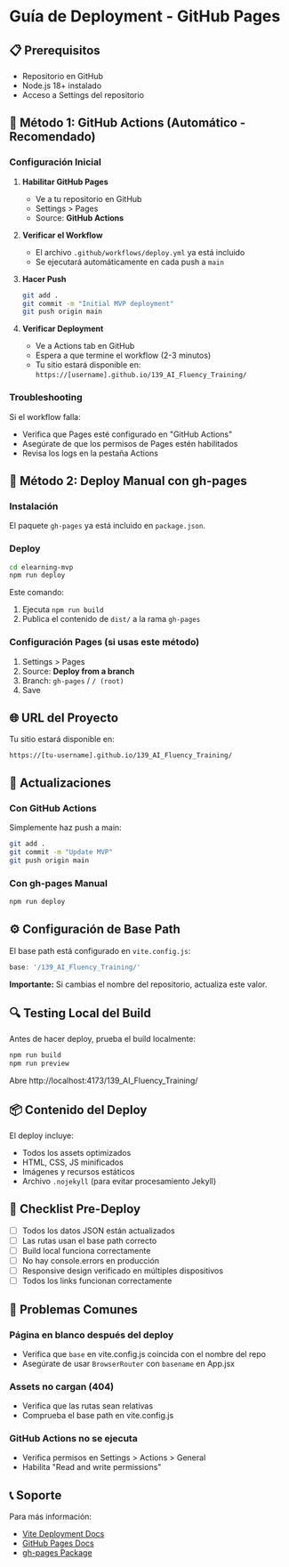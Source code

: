 # Guía de Deployment - GitHub Pages

## 📋 Prerequisitos

- Repositorio en GitHub
- Node.js 18+ instalado
- Acceso a Settings del repositorio

## 🚀 Método 1: GitHub Actions (Automático - Recomendado)

### Configuración Inicial

1. **Habilitar GitHub Pages**
   - Ve a tu repositorio en GitHub
   - Settings > Pages
   - Source: **GitHub Actions**

2. **Verificar el Workflow**
   - El archivo `.github/workflows/deploy.yml` ya está incluido
   - Se ejecutará automáticamente en cada push a `main`

3. **Hacer Push**
   ```bash
   git add .
   git commit -m "Initial MVP deployment"
   git push origin main
   ```

4. **Verificar Deployment**
   - Ve a Actions tab en GitHub
   - Espera a que termine el workflow (2-3 minutos)
   - Tu sitio estará disponible en: `https://[username].github.io/139_AI_Fluency_Training/`

### Troubleshooting

Si el workflow falla:
- Verifica que Pages esté configurado en "GitHub Actions"
- Asegúrate de que los permisos de Pages estén habilitados
- Revisa los logs en la pestaña Actions

## 🔧 Método 2: Deploy Manual con gh-pages

### Instalación

El paquete `gh-pages` ya está incluido en `package.json`.

### Deploy

```bash
cd elearning-mvp
npm run deploy
```

Este comando:
1. Ejecuta `npm run build`
2. Publica el contenido de `dist/` a la rama `gh-pages`

### Configuración Pages (si usas este método)

1. Settings > Pages
2. Source: **Deploy from a branch**
3. Branch: `gh-pages` / `/ (root)`
4. Save

## 🌐 URL del Proyecto

Tu sitio estará disponible en:
```
https://[tu-username].github.io/139_AI_Fluency_Training/
```

## 📝 Actualizaciones

### Con GitHub Actions
Simplemente haz push a main:
```bash
git add .
git commit -m "Update MVP"
git push origin main
```

### Con gh-pages Manual
```bash
npm run deploy
```

## ⚙️ Configuración de Base Path

El base path está configurado en `vite.config.js`:
```js
base: '/139_AI_Fluency_Training/'
```

**Importante:** Si cambias el nombre del repositorio, actualiza este valor.

## 🔍 Testing Local del Build

Antes de hacer deploy, prueba el build localmente:

```bash
npm run build
npm run preview
```

Abre http://localhost:4173/139_AI_Fluency_Training/

## 📦 Contenido del Deploy

El deploy incluye:
- Todos los assets optimizados
- HTML, CSS, JS minificados
- Imágenes y recursos estáticos
- Archivo `.nojekyll` (para evitar procesamiento Jekyll)

## 🎯 Checklist Pre-Deploy

- [ ] Todos los datos JSON están actualizados
- [ ] Las rutas usan el base path correcto
- [ ] Build local funciona correctamente
- [ ] No hay console.errors en producción
- [ ] Responsive design verificado en múltiples dispositivos
- [ ] Todos los links funcionan correctamente

## 🐛 Problemas Comunes

### Página en blanco después del deploy
- Verifica que `base` en vite.config.js coincida con el nombre del repo
- Asegúrate de usar `BrowserRouter` con `basename` en App.jsx

### Assets no cargan (404)
- Verifica que las rutas sean relativas
- Comprueba el base path en vite.config.js

### GitHub Actions no se ejecuta
- Verifica permisos en Settings > Actions > General
- Habilita "Read and write permissions"

## 📞 Soporte

Para más información:
- [Vite Deployment Docs](https://vitejs.dev/guide/static-deploy.html)
- [GitHub Pages Docs](https://docs.github.com/en/pages)
- [gh-pages Package](https://www.npmjs.com/package/gh-pages)

